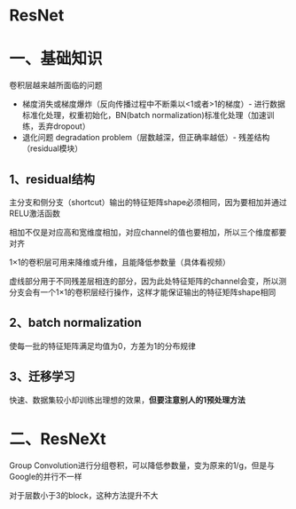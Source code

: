 # ResNet

# 一、基础知识
卷积层越来越所面临的问题
- 梯度消失或梯度爆炸（反向传播过程中不断乘以<1或者>1的梯度）- 进行数据标准化处理，权重初始化，BN(batch normalization)标准化处理（加速训练，丢弃dropout）
- 退化问题 degradation problem（层数越深，但正确率越低）- 残差结构（residual模块）

## 1、residual结构
主分支和侧分支（shortcut）输出的特征矩阵shape必须相同，因为要相加并通过RELU激活函数

相加不仅是对应高和宽维度相加，对应channel的值也要相加，所以三个维度都要对齐

1×1的卷积层可用来降维或升维，且能降低参数量（具体看视频）

虚线部分用于不同残差层相连的部分，因为此处特征矩阵的channel会变，所以测分支会有一个1×1的卷积层经行操作，这样才能保证输出的特征矩阵shape相同

## 2、batch normalization
使每一批的特征矩阵满足均值为0，方差为1的分布规律

## 3、迁移学习
快速、数据集较小却训练出理想的效果，**但要注意别人的1预处理方法**

# 二、ResNeXt
Group Convolution进行分组卷积，可以降低参数量，变为原来的1/g，但是与Google的并行不一样

对于层数小于3的block，这种方法提升不大